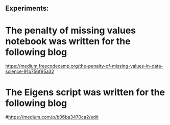 ## Experiments:

# The penalty of missing values notebook was written for the following blog
https://medium.freecodecamp.org/the-penalty-of-missing-values-in-data-science-91b756f95a32

# The Eigens script was written for the following blog
#https://medium.com/p/b06ba3470ca2/edit
